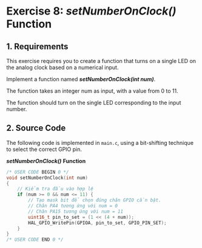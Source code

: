 # Exercise 8: _setNumberOnClock()_ Function

## 1. Requirements

This exercise requires you to create a function that turns on a single LED on the analog clock based on a numerical input.

Implement a function named **_setNumberOnClock(int num)_**.

The function takes an integer num as input, with a value from 0 to 11.

The function should turn on the single LED corresponding to the input number.

## 2. Source Code

The following code is implemented in `main.c`, using a bit-shifting technique to select the correct GPIO pin.

_**setNumberOnClock()**_ **Function**
```c
/* USER CODE BEGIN 0 */
void setNumberOnClock(int num)
{
    // Kiểm tra đầu vào hợp lệ
    if (num >= 0 && num <= 11) {
        // Tạo mask bit để chọn đúng chân GPIO cần bật.
        // Chân PA4 tương ứng với num = 0
        // Chân PA15 tương ứng với num = 11
        uint16_t pin_to_set = (1 << (4 + num));
        HAL_GPIO_WritePin(GPIOA, pin_to_set, GPIO_PIN_SET);
    }
}
/* USER CODE END 0 */
